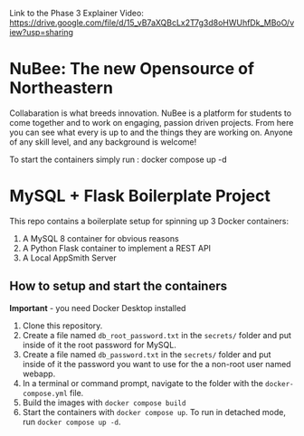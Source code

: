 Link to the Phase 3 Explainer Video: https://drive.google.com/file/d/15_vB7aXQBcLx2T7g3d8oHWUhfDk_MBoO/view?usp=sharing
# NuBee: The new Opensource of Northeastern
Collabaration is what breeds innovation. NuBee is a platform for students to come together and to work on engaging, passion driven projects. From here you can see what every is up to and the things they are working on. Anyone of any skill level, and any background is welcome!

To start the containers simply run : docker compose up -d

# MySQL + Flask Boilerplate Project

This repo contains a boilerplate setup for spinning up 3 Docker containers: 
1. A MySQL 8 container for obvious reasons
1. A Python Flask container to implement a REST API
1. A Local AppSmith Server

## How to setup and start the containers
**Important** - you need Docker Desktop installed

1. Clone this repository.  
1. Create a file named `db_root_password.txt` in the `secrets/` folder and put inside of it the root password for MySQL. 
1. Create a file named `db_password.txt` in the `secrets/` folder and put inside of it the password you want to use for the a non-root user named webapp. 
1. In a terminal or command prompt, navigate to the folder with the `docker-compose.yml` file.  
1. Build the images with `docker compose build`
1. Start the containers with `docker compose up`.  To run in detached mode, run `docker compose up -d`. 




